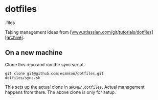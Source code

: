 # dotfiles
.files

Taking management ideas from [www.atlassian.com/git/tutorials/dotfiles][archive].

## On a new machine

Clone this repo and run the sync script.

```
git clone git@github.com:esamson/dotfiles.git
dotfiles/sync.sh
```

This sets up the actual clone in `$HOME/.dotfiles`.
Actual management happens from there. The above clone is only for setup.

[archive]: https://web.archive.org/web/20250531183126/https://www.atlassian.com/git/tutorials/dotfiles
